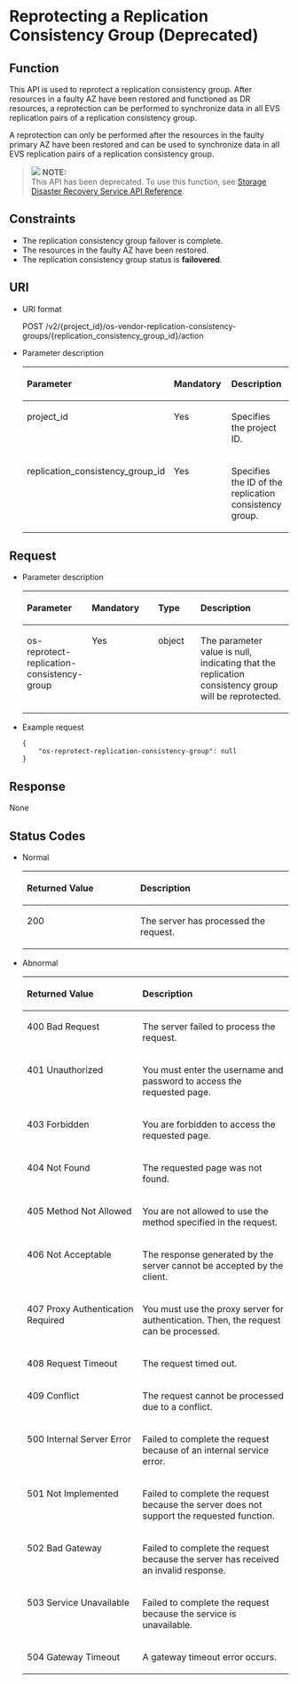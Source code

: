 # Reprotecting a Replication Consistency Group \(Deprecated\)<a name="evs_04_2058"></a>

## Function<a name="en-us_topic_0079692998_section33089041"></a>

This API is used to reprotect a replication consistency group. After resources in a faulty AZ have been restored and functioned as DR resources, a reprotection can be performed to synchronize data in all EVS replication pairs of a replication consistency group.

A reprotection can only be performed after the resources in the faulty primary AZ have been restored and can be used to synchronize data in all EVS replication pairs of a replication consistency group.

>![](/images/icon-note.gif) **NOTE:**   
>This API has been deprecated. To use this function, see  [Storage Disaster Recovery Service API Reference](https://docs.otc.t-systems.com/en-us/api/sdrs/en-us_topic_0108184470.html).  

## Constraints<a name="en-us_topic_0079692998_section29829272"></a>

-   The replication consistency group failover is complete.
-   The resources in the faulty AZ have been restored.
-   The replication consistency group status is  **failovered**.

## URI<a name="en-us_topic_0079692998_section27997"></a>

-   URI format

    POST /v2/\{project\_id\}/os-vendor-replication-consistency-groups/\{replication\_consistency\_group\_id\}/action

-   Parameter description

    <a name="en-us_topic_0079692998_table53759727"></a>
    <table><thead align="left"><tr id="en-us_topic_0079692998_row7714425"><th class="cellrowborder" valign="top" width="26.83%" id="mcps1.1.4.1.1"><p id="en-us_topic_0079692998_p29128759151416"><a name="en-us_topic_0079692998_p29128759151416"></a><a name="en-us_topic_0079692998_p29128759151416"></a>Parameter</p>
    </th>
    <th class="cellrowborder" valign="top" width="30.490000000000002%" id="mcps1.1.4.1.2"><p id="en-us_topic_0079692998_p14263389"><a name="en-us_topic_0079692998_p14263389"></a><a name="en-us_topic_0079692998_p14263389"></a>Mandatory</p>
    </th>
    <th class="cellrowborder" valign="top" width="42.68%" id="mcps1.1.4.1.3"><p id="en-us_topic_0079692998_p32345284"><a name="en-us_topic_0079692998_p32345284"></a><a name="en-us_topic_0079692998_p32345284"></a>Description</p>
    </th>
    </tr>
    </thead>
    <tbody><tr id="en-us_topic_0079692998_row2722332"><td class="cellrowborder" valign="top" width="26.83%" headers="mcps1.1.4.1.1 "><p id="en-us_topic_0079692998_p19182316"><a name="en-us_topic_0079692998_p19182316"></a><a name="en-us_topic_0079692998_p19182316"></a>project_id</p>
    </td>
    <td class="cellrowborder" valign="top" width="30.490000000000002%" headers="mcps1.1.4.1.2 "><p id="en-us_topic_0079692998_p10263773"><a name="en-us_topic_0079692998_p10263773"></a><a name="en-us_topic_0079692998_p10263773"></a>Yes</p>
    </td>
    <td class="cellrowborder" valign="top" width="42.68%" headers="mcps1.1.4.1.3 "><p id="en-us_topic_0079692998_p30427456"><a name="en-us_topic_0079692998_p30427456"></a><a name="en-us_topic_0079692998_p30427456"></a>Specifies the project ID.</p>
    </td>
    </tr>
    <tr id="en-us_topic_0079692998_row5411655"><td class="cellrowborder" valign="top" width="26.83%" headers="mcps1.1.4.1.1 "><p id="en-us_topic_0079692998_p35003079204049"><a name="en-us_topic_0079692998_p35003079204049"></a><a name="en-us_topic_0079692998_p35003079204049"></a>replication_consistency_group_id</p>
    </td>
    <td class="cellrowborder" valign="top" width="30.490000000000002%" headers="mcps1.1.4.1.2 "><p id="en-us_topic_0079692998_p5282487"><a name="en-us_topic_0079692998_p5282487"></a><a name="en-us_topic_0079692998_p5282487"></a>Yes</p>
    </td>
    <td class="cellrowborder" valign="top" width="42.68%" headers="mcps1.1.4.1.3 "><p id="en-us_topic_0079692998_p30225241"><a name="en-us_topic_0079692998_p30225241"></a><a name="en-us_topic_0079692998_p30225241"></a>Specifies the ID of the replication consistency group.</p>
    </td>
    </tr>
    </tbody>
    </table>


## Request<a name="en-us_topic_0079692998_section251973"></a>

-   Parameter description

    <a name="en-us_topic_0079692998_table1113708"></a>
    <table><thead align="left"><tr id="en-us_topic_0079692998_row1994095"><th class="cellrowborder" valign="top" width="24%" id="mcps1.1.5.1.1"><p id="en-us_topic_0079692998_p63027149151532"><a name="en-us_topic_0079692998_p63027149151532"></a><a name="en-us_topic_0079692998_p63027149151532"></a>Parameter</p>
    </th>
    <th class="cellrowborder" valign="top" width="25%" id="mcps1.1.5.1.2"><p id="en-us_topic_0079692998_p4925445151532"><a name="en-us_topic_0079692998_p4925445151532"></a><a name="en-us_topic_0079692998_p4925445151532"></a>Mandatory</p>
    </th>
    <th class="cellrowborder" valign="top" width="16%" id="mcps1.1.5.1.3"><p id="en-us_topic_0079692998_p63416778151532"><a name="en-us_topic_0079692998_p63416778151532"></a><a name="en-us_topic_0079692998_p63416778151532"></a>Type</p>
    </th>
    <th class="cellrowborder" valign="top" width="35%" id="mcps1.1.5.1.4"><p id="en-us_topic_0079692998_p36485379151532"><a name="en-us_topic_0079692998_p36485379151532"></a><a name="en-us_topic_0079692998_p36485379151532"></a>Description</p>
    </th>
    </tr>
    </thead>
    <tbody><tr id="en-us_topic_0079692998_row21591473"><td class="cellrowborder" valign="top" width="24%" headers="mcps1.1.5.1.1 "><p id="en-us_topic_0079692998_p5269608420414"><a name="en-us_topic_0079692998_p5269608420414"></a><a name="en-us_topic_0079692998_p5269608420414"></a>os-reprotect-replication-consistency-group</p>
    </td>
    <td class="cellrowborder" valign="top" width="25%" headers="mcps1.1.5.1.2 "><p id="en-us_topic_0079692998_p61954093"><a name="en-us_topic_0079692998_p61954093"></a><a name="en-us_topic_0079692998_p61954093"></a>Yes</p>
    </td>
    <td class="cellrowborder" valign="top" width="16%" headers="mcps1.1.5.1.3 "><p id="en-us_topic_0079692998_p52225656"><a name="en-us_topic_0079692998_p52225656"></a><a name="en-us_topic_0079692998_p52225656"></a>object</p>
    </td>
    <td class="cellrowborder" valign="top" width="35%" headers="mcps1.1.5.1.4 "><p id="en-us_topic_0079692998_p5028360204111"><a name="en-us_topic_0079692998_p5028360204111"></a><a name="en-us_topic_0079692998_p5028360204111"></a>The parameter value is null, indicating that the replication consistency group will be reprotected.</p>
    </td>
    </tr>
    </tbody>
    </table>


-   Example request

    ```
    {
        "os-reprotect-replication-consistency-group": null
    }
    ```


## Response<a name="en-us_topic_0079692998_section2267763"></a>

None

## Status Codes<a name="en-us_topic_0079692998_section20409871"></a>

-   Normal

    <a name="evs_04_2046_table4315991194956"></a>
    <table><thead align="left"><tr id="evs_04_2046_row2336641294956"><th class="cellrowborder" valign="top" width="42.59%" id="mcps1.1.3.1.1"><p id="evs_04_2046_p1363125894956"><a name="evs_04_2046_p1363125894956"></a><a name="evs_04_2046_p1363125894956"></a>Returned Value</p>
    </th>
    <th class="cellrowborder" valign="top" width="57.410000000000004%" id="mcps1.1.3.1.2"><p id="evs_04_2046_p3039012494956"><a name="evs_04_2046_p3039012494956"></a><a name="evs_04_2046_p3039012494956"></a>Description</p>
    </th>
    </tr>
    </thead>
    <tbody><tr id="evs_04_2046_row507566794956"><td class="cellrowborder" valign="top" width="42.59%" headers="mcps1.1.3.1.1 "><p id="evs_04_2046_p847584694956"><a name="evs_04_2046_p847584694956"></a><a name="evs_04_2046_p847584694956"></a>200</p>
    </td>
    <td class="cellrowborder" valign="top" width="57.410000000000004%" headers="mcps1.1.3.1.2 "><p id="evs_04_2046_p1545496394956"><a name="evs_04_2046_p1545496394956"></a><a name="evs_04_2046_p1545496394956"></a>The server has processed the request.</p>
    </td>
    </tr>
    </tbody>
    </table>

-   Abnormal

    <a name="evs_04_2046_evs_04_2044_table22458872203835"></a>
    <table><thead align="left"><tr id="evs_04_2046_evs_04_2044_row35704554203835"><th class="cellrowborder" valign="top" width="43.419999999999995%" id="mcps1.1.3.1.1"><p id="evs_04_2046_evs_04_2044_p6387753203835"><a name="evs_04_2046_evs_04_2044_p6387753203835"></a><a name="evs_04_2046_evs_04_2044_p6387753203835"></a>Returned Value</p>
    </th>
    <th class="cellrowborder" valign="top" width="56.58%" id="mcps1.1.3.1.2"><p id="evs_04_2046_evs_04_2044_p47646009203835"><a name="evs_04_2046_evs_04_2044_p47646009203835"></a><a name="evs_04_2046_evs_04_2044_p47646009203835"></a>Description</p>
    </th>
    </tr>
    </thead>
    <tbody><tr id="evs_04_2046_evs_04_2044_row34121538203835"><td class="cellrowborder" valign="top" width="43.419999999999995%" headers="mcps1.1.3.1.1 "><p id="evs_04_2046_evs_04_2044_p12381163203835"><a name="evs_04_2046_evs_04_2044_p12381163203835"></a><a name="evs_04_2046_evs_04_2044_p12381163203835"></a>400 Bad Request</p>
    </td>
    <td class="cellrowborder" valign="top" width="56.58%" headers="mcps1.1.3.1.2 "><p id="evs_04_2046_evs_04_2044_p63350108203835"><a name="evs_04_2046_evs_04_2044_p63350108203835"></a><a name="evs_04_2046_evs_04_2044_p63350108203835"></a>The server failed to process the request.</p>
    </td>
    </tr>
    <tr id="evs_04_2046_evs_04_2044_row33280063203835"><td class="cellrowborder" valign="top" width="43.419999999999995%" headers="mcps1.1.3.1.1 "><p id="evs_04_2046_evs_04_2044_p11330608203835"><a name="evs_04_2046_evs_04_2044_p11330608203835"></a><a name="evs_04_2046_evs_04_2044_p11330608203835"></a>401 Unauthorized</p>
    </td>
    <td class="cellrowborder" valign="top" width="56.58%" headers="mcps1.1.3.1.2 "><p id="evs_04_2046_evs_04_2044_p45364094203835"><a name="evs_04_2046_evs_04_2044_p45364094203835"></a><a name="evs_04_2046_evs_04_2044_p45364094203835"></a>You must enter the username and password to access the requested page.</p>
    </td>
    </tr>
    <tr id="evs_04_2046_evs_04_2044_row5623667203835"><td class="cellrowborder" valign="top" width="43.419999999999995%" headers="mcps1.1.3.1.1 "><p id="evs_04_2046_evs_04_2044_p52863895203835"><a name="evs_04_2046_evs_04_2044_p52863895203835"></a><a name="evs_04_2046_evs_04_2044_p52863895203835"></a>403 Forbidden</p>
    </td>
    <td class="cellrowborder" valign="top" width="56.58%" headers="mcps1.1.3.1.2 "><p id="evs_04_2046_evs_04_2044_p54117066203835"><a name="evs_04_2046_evs_04_2044_p54117066203835"></a><a name="evs_04_2046_evs_04_2044_p54117066203835"></a>You are forbidden to access the requested page.</p>
    </td>
    </tr>
    <tr id="evs_04_2046_evs_04_2044_row17291554203835"><td class="cellrowborder" valign="top" width="43.419999999999995%" headers="mcps1.1.3.1.1 "><p id="evs_04_2046_evs_04_2044_p58438642203835"><a name="evs_04_2046_evs_04_2044_p58438642203835"></a><a name="evs_04_2046_evs_04_2044_p58438642203835"></a>404 Not Found</p>
    </td>
    <td class="cellrowborder" valign="top" width="56.58%" headers="mcps1.1.3.1.2 "><p id="evs_04_2046_evs_04_2044_p35909542203835"><a name="evs_04_2046_evs_04_2044_p35909542203835"></a><a name="evs_04_2046_evs_04_2044_p35909542203835"></a>The requested page was not found.</p>
    </td>
    </tr>
    <tr id="evs_04_2046_evs_04_2044_row54750425203835"><td class="cellrowborder" valign="top" width="43.419999999999995%" headers="mcps1.1.3.1.1 "><p id="evs_04_2046_evs_04_2044_p5599455203835"><a name="evs_04_2046_evs_04_2044_p5599455203835"></a><a name="evs_04_2046_evs_04_2044_p5599455203835"></a>405 Method Not Allowed</p>
    </td>
    <td class="cellrowborder" valign="top" width="56.58%" headers="mcps1.1.3.1.2 "><p id="evs_04_2046_evs_04_2044_p50902717203835"><a name="evs_04_2046_evs_04_2044_p50902717203835"></a><a name="evs_04_2046_evs_04_2044_p50902717203835"></a>You are not allowed to use the method specified in the request.</p>
    </td>
    </tr>
    <tr id="evs_04_2046_evs_04_2044_row55471277203835"><td class="cellrowborder" valign="top" width="43.419999999999995%" headers="mcps1.1.3.1.1 "><p id="evs_04_2046_evs_04_2044_p63988484203835"><a name="evs_04_2046_evs_04_2044_p63988484203835"></a><a name="evs_04_2046_evs_04_2044_p63988484203835"></a>406 Not Acceptable</p>
    </td>
    <td class="cellrowborder" valign="top" width="56.58%" headers="mcps1.1.3.1.2 "><p id="evs_04_2046_evs_04_2044_p15684678203835"><a name="evs_04_2046_evs_04_2044_p15684678203835"></a><a name="evs_04_2046_evs_04_2044_p15684678203835"></a>The response generated by the server cannot be accepted by the client.</p>
    </td>
    </tr>
    <tr id="evs_04_2046_evs_04_2044_row6944380203835"><td class="cellrowborder" valign="top" width="43.419999999999995%" headers="mcps1.1.3.1.1 "><p id="evs_04_2046_evs_04_2044_p25623884203835"><a name="evs_04_2046_evs_04_2044_p25623884203835"></a><a name="evs_04_2046_evs_04_2044_p25623884203835"></a>407 Proxy Authentication Required</p>
    </td>
    <td class="cellrowborder" valign="top" width="56.58%" headers="mcps1.1.3.1.2 "><p id="evs_04_2046_evs_04_2044_p62268733203835"><a name="evs_04_2046_evs_04_2044_p62268733203835"></a><a name="evs_04_2046_evs_04_2044_p62268733203835"></a>You must use the proxy server for authentication. Then, the request can be processed.</p>
    </td>
    </tr>
    <tr id="evs_04_2046_evs_04_2044_row23547689203835"><td class="cellrowborder" valign="top" width="43.419999999999995%" headers="mcps1.1.3.1.1 "><p id="evs_04_2046_evs_04_2044_p28314670203835"><a name="evs_04_2046_evs_04_2044_p28314670203835"></a><a name="evs_04_2046_evs_04_2044_p28314670203835"></a>408 Request Timeout</p>
    </td>
    <td class="cellrowborder" valign="top" width="56.58%" headers="mcps1.1.3.1.2 "><p id="evs_04_2046_evs_04_2044_p11786919203835"><a name="evs_04_2046_evs_04_2044_p11786919203835"></a><a name="evs_04_2046_evs_04_2044_p11786919203835"></a>The request timed out.</p>
    </td>
    </tr>
    <tr id="evs_04_2046_evs_04_2044_row38973411203835"><td class="cellrowborder" valign="top" width="43.419999999999995%" headers="mcps1.1.3.1.1 "><p id="evs_04_2046_evs_04_2044_p2729702203835"><a name="evs_04_2046_evs_04_2044_p2729702203835"></a><a name="evs_04_2046_evs_04_2044_p2729702203835"></a>409 Conflict</p>
    </td>
    <td class="cellrowborder" valign="top" width="56.58%" headers="mcps1.1.3.1.2 "><p id="evs_04_2046_evs_04_2044_p19779281203835"><a name="evs_04_2046_evs_04_2044_p19779281203835"></a><a name="evs_04_2046_evs_04_2044_p19779281203835"></a>The request cannot be processed due to a conflict.</p>
    </td>
    </tr>
    <tr id="evs_04_2046_evs_04_2044_row43795805203835"><td class="cellrowborder" valign="top" width="43.419999999999995%" headers="mcps1.1.3.1.1 "><p id="evs_04_2046_evs_04_2044_p57799353203835"><a name="evs_04_2046_evs_04_2044_p57799353203835"></a><a name="evs_04_2046_evs_04_2044_p57799353203835"></a>500 Internal Server Error</p>
    </td>
    <td class="cellrowborder" valign="top" width="56.58%" headers="mcps1.1.3.1.2 "><p id="evs_04_2046_evs_04_2044_p51235984203835"><a name="evs_04_2046_evs_04_2044_p51235984203835"></a><a name="evs_04_2046_evs_04_2044_p51235984203835"></a>Failed to complete the request because of an internal service error.</p>
    </td>
    </tr>
    <tr id="evs_04_2046_evs_04_2044_row58470678203835"><td class="cellrowborder" valign="top" width="43.419999999999995%" headers="mcps1.1.3.1.1 "><p id="evs_04_2046_evs_04_2044_p38504500203835"><a name="evs_04_2046_evs_04_2044_p38504500203835"></a><a name="evs_04_2046_evs_04_2044_p38504500203835"></a>501 Not Implemented</p>
    </td>
    <td class="cellrowborder" valign="top" width="56.58%" headers="mcps1.1.3.1.2 "><p id="evs_04_2046_evs_04_2044_p31856770203835"><a name="evs_04_2046_evs_04_2044_p31856770203835"></a><a name="evs_04_2046_evs_04_2044_p31856770203835"></a>Failed to complete the request because the server does not support the requested function.</p>
    </td>
    </tr>
    <tr id="evs_04_2046_evs_04_2044_row18275474203835"><td class="cellrowborder" valign="top" width="43.419999999999995%" headers="mcps1.1.3.1.1 "><p id="evs_04_2046_evs_04_2044_p3918444203835"><a name="evs_04_2046_evs_04_2044_p3918444203835"></a><a name="evs_04_2046_evs_04_2044_p3918444203835"></a>502 Bad Gateway</p>
    </td>
    <td class="cellrowborder" valign="top" width="56.58%" headers="mcps1.1.3.1.2 "><p id="evs_04_2046_evs_04_2044_p48958538203835"><a name="evs_04_2046_evs_04_2044_p48958538203835"></a><a name="evs_04_2046_evs_04_2044_p48958538203835"></a>Failed to complete the request because the server has received an invalid response.</p>
    </td>
    </tr>
    <tr id="evs_04_2046_evs_04_2044_row37973662203835"><td class="cellrowborder" valign="top" width="43.419999999999995%" headers="mcps1.1.3.1.1 "><p id="evs_04_2046_evs_04_2044_p55967806203835"><a name="evs_04_2046_evs_04_2044_p55967806203835"></a><a name="evs_04_2046_evs_04_2044_p55967806203835"></a>503 Service Unavailable</p>
    </td>
    <td class="cellrowborder" valign="top" width="56.58%" headers="mcps1.1.3.1.2 "><p id="evs_04_2046_evs_04_2044_p37098455203835"><a name="evs_04_2046_evs_04_2044_p37098455203835"></a><a name="evs_04_2046_evs_04_2044_p37098455203835"></a>Failed to complete the request because the service is unavailable.</p>
    </td>
    </tr>
    <tr id="evs_04_2046_evs_04_2044_row65450640203835"><td class="cellrowborder" valign="top" width="43.419999999999995%" headers="mcps1.1.3.1.1 "><p id="evs_04_2046_evs_04_2044_p67010448203835"><a name="evs_04_2046_evs_04_2044_p67010448203835"></a><a name="evs_04_2046_evs_04_2044_p67010448203835"></a>504 Gateway Timeout</p>
    </td>
    <td class="cellrowborder" valign="top" width="56.58%" headers="mcps1.1.3.1.2 "><p id="evs_04_2046_evs_04_2044_p59137180203835"><a name="evs_04_2046_evs_04_2044_p59137180203835"></a><a name="evs_04_2046_evs_04_2044_p59137180203835"></a>A gateway timeout error occurs.</p>
    </td>
    </tr>
    </tbody>
    </table>


